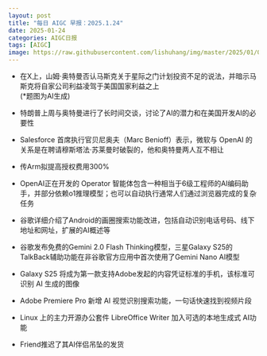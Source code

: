 ```yaml
---
layout: post
title: "每日 AIGC 早报：2025.1.24"
date: 2025-01-24
categories: AIGC日报
tags: [AIGC]
image: https://raw.githubusercontent.com/lishuhang/img/master/2025/01/0124-d.jpg
---
```


- 在X上，山姆·奥特曼否认马斯克关于星际之门计划投资不足的说法，并暗示马斯克将自家公司利益凌驾于美国国家利益之上  
    (*题图为AI生成)

- 特朗普上周与奥特曼进行了长时间交谈，讨论了AI的潜力和在美国开发AI的必要性

- Salesforce 首席执行官贝尼奥夫（Marc Benioff）表示，微软与 OpenAI 的关系是在聘请穆斯塔法·苏莱曼时破裂的，他和奥特曼两人互不相让

- 传Arm拟提高授权费用300%

- OpenAI正在开发的 Operator 智能体包含一种相当于6级工程师的AI编码助手，并部分依赖o1推理模型；也可以自动执行通常人们通过浏览器完成的复杂任务

- 谷歌详细介绍了Android的画圈搜索功能改进，包括自动识别电话号码、线下地址和网址，扩展的AI概述等

- 谷歌发布免费的Gemini 2.0 Flash Thinking模型，三星Galaxy S25的TalkBack辅助功能在非谷歌官方应用中首次使用了Gemini Nano AI模型

- Galaxy S25 将成为第一款支持Adobe发起的内容凭证标准的手机，该标准可识别 AI 生成的图像

- Adobe Premiere Pro 新增 AI 视觉识别搜索功能，一句话快速找到视频片段

- Linux 上的主力开源办公套件 LibreOffice Writer 加入可选的本地生成式 AI功能

- Friend推迟了其AI伴侣吊坠的发货
